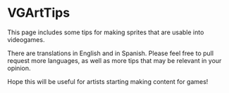 ﻿# VGArtTips

This page includes some tips for making sprites that are usable into videogames. 

There are translations in English and in Spanish. Please feel free to pull request more languages, as well as more tips that may be relevant in your opinion.

Hope this will be useful for artists starting making content for games!
